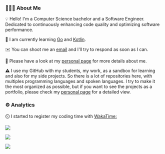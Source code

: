 ### 👨🏻‍💻 About Me

💡 Hello! I'm a Computer Science bachelor and a Software Engineer. Dedicated to continuously enhancing code quality and optimizing software performance.

🌱 I am currently learning [Go](https://go.dev/) and [Kotlin](https://kotlinlang.org/).

✉️ You can shoot me an [email](mailto:isadfrn@gmail.com) and I'll try to respond as soon as I can.

📄 Please have a look at my [personal page](https://isadfrn.dev/) for more details about me.

⚠️ I use my GitHub with my students, my work, as a sandbox for learning and also for my side projects. So there is a lot of repositories here, with multiples programming languages and spoken languages. I try to make it the most organized as possible, but if you want to see the projects as a portfolio, please check my [personal page](https://isadfrn.dev/) for a detailed view.

### ⚙️ Analytics

⏲️ I started to register my coding time with [WakaTime:](https://wakatime.com/)

[![](https://wakatime.com/badge/user/291e25fc-01f5-4150-8532-2130fbcc19e0.svg)](https://wakatime.com/@291e25fc-01f5-4150-8532-2130fbcc19e0)

[![](https://github-readme-stats.vercel.app/api?username=isadfrn&show_icons=true&include_all_commits=true&count_private=true&theme=rose_pine)](https://github.com/isadfrn)

[![](https://github-readme-stats.vercel.app/api/top-langs/?username=isadfrn&layout=compact&langs_count=8&theme=rose_pine)](https://github.com/isadfrn)
